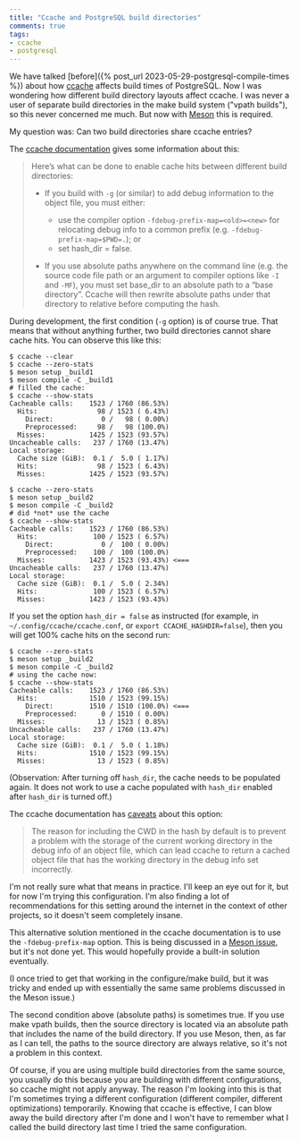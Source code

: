 ```yaml
---
title: "Ccache and PostgreSQL build directories"
comments: true
tags:
- ccache
- postgresql
---
```


We have talked [before]({% post_url
2023-05-29-postgresql-compile-times %}) about how
[ccache](https://ccache.dev/) affects build times of PostgreSQL.  Now
I was wondering how different build directory layouts affect ccache.
I was never a user of separate build directories in the make build
system ("vpath builds"), so this never concerned me much.  But now
with [Meson](https://www.postgresql.org/docs/16/install-meson.html)
this is required.

My question was: Can two build directories share ccache entries?

The [ccache
documentation](https://ccache.dev/manual/latest.html#_compiling_in_different_directories)
gives some information about this:

> Here’s what can be done to enable cache hits between different build directories:
>
> * If you build with `-g` (or similar) to add debug information to the object file, you must either:
>     * use the compiler option `-fdebug-prefix-map=<old>=<new>` for relocating debug info to a common prefix (e.g. `-fdebug-prefix-map=$PWD=.`); or
>     * set hash_dir = false.
>
> * If you use absolute paths anywhere on the command line (e.g. the
>   source code file path or an argument to compiler options like `-I`
>   and `-MF`), you must set base_dir to an absolute path to a “base
>   directory”. Ccache will then rewrite absolute paths under that
>   directory to relative before computing the hash.

During development, the first condition (`-g` option) is of course
true.  That means that without anything further, two build directories
cannot share cache hits.  You can observe this like this:

```
$ ccache --clear
$ ccache --zero-stats
$ meson setup _build1
$ meson compile -C _build1
# filled the cache:
$ ccache --show-stats
Cacheable calls:    1523 / 1760 (86.53%)
  Hits:               98 / 1523 ( 6.43%)
    Direct:            0 /   98 ( 0.00%)
    Preprocessed:     98 /   98 (100.0%)
  Misses:           1425 / 1523 (93.57%)
Uncacheable calls:   237 / 1760 (13.47%)
Local storage:
  Cache size (GiB):  0.1 /  5.0 ( 1.17%)
  Hits:               98 / 1523 ( 6.43%)
  Misses:           1425 / 1523 (93.57%)
```

```
$ ccache --zero-stats
$ meson setup _build2
$ meson compile -C _build2
# did *not* use the cache
$ ccache --show-stats
Cacheable calls:    1523 / 1760 (86.53%)
  Hits:              100 / 1523 ( 6.57%)
    Direct:            0 /  100 ( 0.00%)
    Preprocessed:    100 /  100 (100.0%)
  Misses:           1423 / 1523 (93.43%) <===
Uncacheable calls:   237 / 1760 (13.47%)
Local storage:
  Cache size (GiB):  0.1 /  5.0 ( 2.34%)
  Hits:              100 / 1523 ( 6.57%)
  Misses:           1423 / 1523 (93.43%)
```

If you set the option `hash_dir = false` as instructed (for example,
in `~/.config/ccache/ccache.conf`, or `export CCACHE_HASHDIR=false`),
then you will get 100% cache hits on the second run:

```
$ ccache --zero-stats
$ meson setup _build2
$ meson compile -C _build2
# using the cache now:
$ ccache --show-stats
Cacheable calls:    1523 / 1760 (86.53%)
  Hits:             1510 / 1523 (99.15%)
    Direct:         1510 / 1510 (100.0%) <===
    Preprocessed:      0 / 1510 ( 0.00%)
  Misses:             13 / 1523 ( 0.85%)
Uncacheable calls:   237 / 1760 (13.47%)
Local storage:
  Cache size (GiB):  0.1 /  5.0 ( 1.18%)
  Hits:             1510 / 1523 (99.15%)
  Misses:             13 / 1523 ( 0.85%)
```

(Observation: After turning off `hash_dir`, the cache needs to be
populated again.  It does not work to use a cache populated with
`hash_dir` enabled after `hash_dir` is turned off.)

The ccache documentation has
[caveats](https://ccache.dev/manual/latest.html#config_hash_dir) about
this option:

> The reason for including the CWD in the hash by default is to
> prevent a problem with the storage of the current working directory
> in the debug info of an object file, which can lead ccache to return
> a cached object file that has the working directory in the debug
> info set incorrectly.

I'm not really sure what that means in practice.  I'll keep an eye out
for it, but for now I'm trying this configuration.  I'm also finding a
lot of recommendations for this setting around the internet in the
context of other projects, so it doesn't seem completely insane.

This alternative solution mentioned in the ccache documentation is to
use the `-fdebug-prefix-map` option.  This is being discussed in a
[Meson issue](https://github.com/mesonbuild/meson/issues/10533), but
it's not done yet.  This would hopefully provide a built-in solution
eventually.

(I once tried to get that working in the configure/make build, but it
was tricky and ended up with essentially the same same problems
discussed in the Meson issue.)

The second condition above (absolute paths) is sometimes true.  If you
use make vpath builds, then the source directory is located via an
absolute path that includes the name of the build directory.  If you
use Meson, then, as far as I can tell, the paths to the source
directory are always relative, so it's not a problem in this context.

Of course, if you are using multiple build directories from the same
source, you usually do this because you are building with different
configurations, so ccache might not apply anyway.  The reason I'm
looking into this is that I'm sometimes trying a different
configuration (different compiler, different optimizations)
temporarily.  Knowing that ccache is effective, I can blow away the
build directory after I'm done and I won't have to remember what I
called the build directory last time I tried the same configuration.
